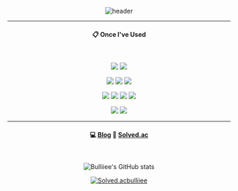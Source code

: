 <div align="center"> 

![header](https://capsule-render.vercel.app/api?type=cylinder&color=000000&height=150&section=header&text=Bulliiee's%20Github&fontColor=ffffff&fontSize=70&animation=fadeIn&fontAlignY=55&desc=%20&descAlignY=62&descAlign=62)

---
####  :clipboard: Once I've Used 

<br/>

<img src="https://img.shields.io/badge/windows-0078D4?style=for-the-badge&logo=windows&logoColor=white"> <img src="https://img.shields.io/badge/linux-FCC624?style=for-the-badge&logo=linux&logoColor=black">


<img src="https://img.shields.io/badge/JAVA-007396?style=for-the-badge&logo=java&logoColor=white"> <img src="https://img.shields.io/badge/C++-00599C?style=for-the-badge&logo=cplusplus&logoColor=white"> <img src="https://img.shields.io/badge/C-A8B9CC?style=for-the-badge&logo=C&logoColor=white">


<img src="https://img.shields.io/badge/VSCode-007ACC?style=for-the-badge&logo=visualstudiocode&logoColor=purple"/> <img src="https://img.shields.io/badge/VisualStudio-5C2D91?style=for-the-badge&logo=visualstudio&logoColor=blue"/> <img src="https://img.shields.io/badge/Eclipse-2C2255?style=for-the-badge&logo=Eclipse%20IDE&logoColor=white"> <img src="https://img.shields.io/badge/unity-lightgray?style=for-the-badge&logo=unity&logoColor=black"/>


<img src="https://img.shields.io/badge/github-181717?style=for-the-badge&logo=github&logoColor=white">
<img src="https://img.shields.io/badge/gitlab-FC6D26?style=for-the-badge&logo=gitlab&logoColor=white">

---
####  :computer: [Blog](https://bullie.tistory.com/) :baby_chick: [Solved.ac](https://solved.ac/profile/bulliiee)

<br/>

![Bulliiee's GitHub stats](https://github-readme-stats.vercel.app/api?username=Bulliiee&show_icons=true&theme=radical)

[![Solved.acbulliiee](http://mazassumnida.wtf/api/v2/generate_badge?boj=bulliiee)](https://solved.ac/bulliiee)

</div>
